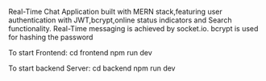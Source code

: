 Real-Time Chat Application built with MERN stack,featuring user authentication with JWT,bcrypt,online status indicators and Search functionality.
Real-Time messaging is achieved by socket.io.
bcrypt is used for hashing the password

To start Frontend:
cd frontend
npm run dev

To start backend Server:
cd backend
npm run dev

